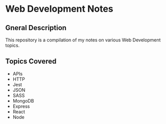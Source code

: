# Web Development Notes

## Gneral Description

This repository is a compilation of my notes on various Web Development topics.

## Topics Covered

- APIs
- HTTP
- Jest
- JSON
- SASS
- MongoDB
- Express
- React
- Node
